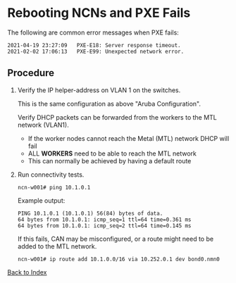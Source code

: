 # Rebooting NCNs and PXE Fails

The following are common error messages when PXE fails:

```text
2021-04-19 23:27:09   PXE-E18: Server response timeout.
2021-02-02 17:06:13   PXE-E99: Unexpected network error.
```

## Procedure

1. Verify the IP helper-address on VLAN 1 on the switches.  

    This is the same configuration as above "Aruba Configuration".

    Verify DHCP packets can be forwarded from the workers to the MTL network (VLAN1).

    * If the worker nodes cannot reach the Metal (MTL) network DHCP will fail
    * ALL **WORKERS** need to be able to reach the MTL network
    * This can normally be achieved by having a default route 

1. Run connectivity tests.

    ```text
    ncn-w001# ping 10.1.0.1
    ```

    Example output:

    ```
    PING 10.1.0.1 (10.1.0.1) 56(84) bytes of data.
    64 bytes from 10.1.0.1: icmp_seq=1 ttl=64 time=0.361 ms
    64 bytes from 10.1.0.1: icmp_seq=2 ttl=64 time=0.145 ms
    ```

    If this fails, CAN may be misconfigured, or a route might need to be added to the MTL network.

    ```text
    ncn-w001# ip route add 10.1.0.0/16 via 10.252.0.1 dev bond0.nmn0
    ```

[Back to Index](../index.md)